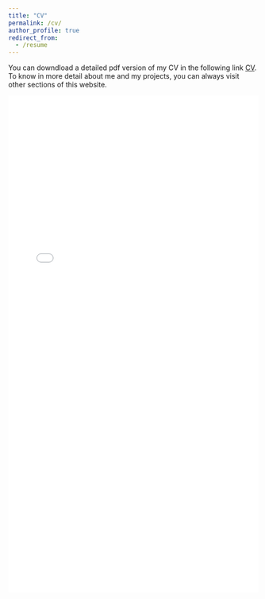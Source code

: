```yaml
---
title: "CV"
permalink: /cv/
author_profile: true
redirect_from:
  - /resume
---
```



<div class="text-justify">

<p>You can downdload a detailed pdf version of my CV in the following link <a href="https://schortenger.github.io/files/TengXue_CV.pdf">CV</a>. To know in more detail about me and my projects, you can always visit other sections of this website. </p>

<iframe src="/files/TengXue_CV.pdf#toolbar=0&navpanes=0&scrollbar=0" width="100%" height="1000" title="TengXue_CV" frameborder="0" allowfullscreen="true"></iframe> 

<!-- 
<h2>Education</h2>

<ul>
	<li>B.Sc. in Mechanical Engineering, Nanjing University of Aeronautics and Astronautics, 2013 - 2017 </li>
	<li>M.Sc. in Mechanical Engineering, Shanghai Jiao Tong University, 2017 - 2020 </li>
	<li>Visiting Student in Robotic Systems Lab, ETH Zurich, 2019 - 2020 </li>
	<li>Ph.D in Electrical Engineering, École Polytechnique Fédérale de Lausanne, 2021 - 2025 (expected) </li>
</ul>

<h2>Research experience</h2>
<ul>
<li><b>2021.03 ~ 2021.08: Research Intern</b></li>
	<ul>
	  <li>Flexiv Robotics Inc. 非夕机器人</li>
	  <li>Supervisors:  Junfeng Ding, Prof. Cewu Lu</li>
	  <li>Topics: Meta Deep Reinforcement Learning for Peg-In-Hole Tasks </li>
	</ul>

<li><b>2020.05 ~ 2020.10: Research Intern</b></li>
	<ul>
	  <li>Stanford University</li>
	  <li>Supervisors:  Dr. Shenli Yuan, Prof. Lin Shao, Prof. J. Kenneth Salisbury</li>
	  <li>Topics: Learning-based control of Roller Grasper V2 for In-hand Manipulation</li>
	</ul>


<li><b>2016.07 ~ 2016.08: Research Intern</b></li>
	<ul>
	  <li>Da-Jiang Innovations (DJI) 大疆创新</li>
	  <li>Supervisor: Shuo Yang</li>
	  <li>Topics: Mechanical design for aircraft grasping</li>
	</ul>
</ul>

<h2>Publications</h2>
<ul>{% for post in site.publications %}
    {% include archive-single-cv.html %}
  {% endfor %}</ul>

<h2>Awards</h2>
<ul>
  <li><b>Outstanding Winner, 1/8085 (2017) </b> The 2017 Mathematics Contest in Modeling held by 
  	<a href="https://www.comap.com/contests/mcm-icm"> American Consortium for Mathematics and Its Application (COMAP) </a></li>
	<li><b>First prize (2014) </b> The 6th national mathematics contest for college students</li>
 	<li><b>Tang Lixin Scholarship (2018) </b>  Award to students ranking Top 0.5% </li>
 	<li><b>Chinese National Scholarship (2014 & 2018) </b>  Award to students ranking Top 1%</li>
 	<li><b>First Place (2018) </b>  Tidy Up My Room Chanllenge, Organized by <a href="https://roboticvision.org/"> Australian Centre for Robotic Vision  </a> in ICRA 2018 </li>
 	<li><b>Third Prize (2016) </b>  Robomaster 2016 National Robotics Challenge</li>
</ul>

<h2>Extracurricular and Social Activities</h2>

<ul>
  <li><b>Vice President (2018.06 - 2019.06) </b> Graduate Student Union in School of Mechanical Engineering </li>
</ul> -->